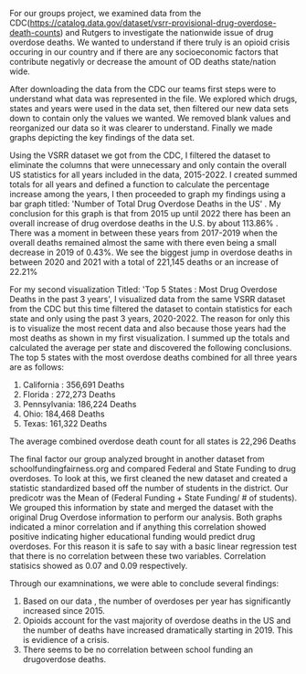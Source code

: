 For our groups project, we examined data from the CDC(https://catalog.data.gov/dataset/vsrr-provisional-drug-overdose-death-counts) and Rutgers to investigate the nationwide issue of drug overdose deaths. We wanted to understand if there truly is an opioid crisis occuring in our country and if there are any socioeconomic factors that contribute negativly or decrease the amount of OD deaths state/nation wide. 


After downloading the data from the CDC our teams first steps were to understand what data was represented in the file.  We explored which drugs, states and years were used in the data set, then filtered our new data sets down to contain only the values we wanted. We removed blank values and reorganized our data so it was clearer to understand. Finally we made graphs depicting the key findings of the data set.


Using the VSRR dataset we got from the CDC, I filtered the dataset to eliminate the columns that were unnecessary and only contain the overall US statistics for all years included in the data, 2015-2022. I created summed totals for all years and defined a function to calculate the percentage increase among the years, I then proceeded to graph my findings using a bar graph titled: 'Number of Total Drug Overdose Deaths in the US' .  My conclusion for this graph is that from 2015 up until 2022 there has been an overall increase of drug overdose deaths in the U.S. by about 113.86% . There was a moment in between these years from 2017-2019 when the overall deaths remained almost the same with there even being a small decrease in 2019 of 0.43%. We see the biggest jump in overdose deaths in between 2020 and 2021 with a total of 221,145 deaths or an increase of 22.21%

For my second visualization Titled: 'Top 5 States : Most Drug Overdose Deaths in the past 3 years', I visualized data from the same VSRR dataset from the CDC but this time filtered the dataset to contain statistics for each state and only using the past 3 years, 2020-2022. The reason for only this is to visualize the most recent data and also because those years had the most deaths as shown in my first visualization. I summed up the totals and calculated the average per state and discovered the following conclusions.
The top 5 states with the most overdose deaths combined for all three years are as follows:

1. California : 356,691 Deaths
2. Florida : 272,273 Deaths
3. Pennsylvania: 186,224 Deaths
4. Ohio: 184,468 Deaths
5. Texas: 161,322 Deaths

The average combined overdose death count for all states is 22,296 Deaths



The final factor our group analyzed brought in another dataset from schoolfundingfairness.org and compared Federal and State Funding to drug overdoses. To look at this, we first cleaned the new dataset and created a statistic standardized based off the number of students in the district. Our predicotr was the Mean of (Federal Funding + State Funding/ # of students). We grouped this information by state and merged the dataset with the original Drug Overdose information to perform our analysis. Both graphs indicated a minor correlation and if anything this correlation showed positive indicating higher educational funding would predict drug overdoses. For this reason it is safe to say with a basic linear regression test that there is no correlation between these two variables. Correlation statisics showed as 0.07 and 0.09 respectively.



Through our examninations, we were able to conclude several findings:
1. Based on our data , the number of overdoses per year has significantly increased since 2015.
2. Opioids account for the vast majority of overdose deaths in the US and the number of deaths have increased dramatically starting in 2019. This is evidience of a crisis.
3. There seems to be no correlation between school funding an drugoverdose deaths. 


